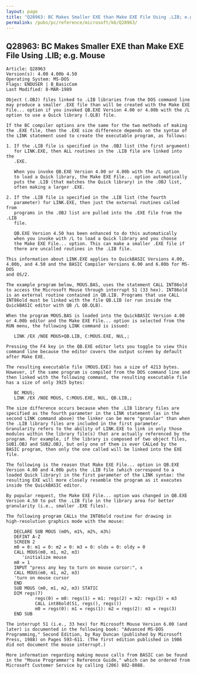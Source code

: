 ```yaml
---
layout: page
title: "Q28963: BC Makes Smaller EXE than Make EXE File Using .LIB; e.g. Mouse"
permalink: /pubs/pc/reference/microsoft/kb/Q28963/
---
```


## Q28963: BC Makes Smaller EXE than Make EXE File Using .LIB; e.g. Mouse

	Article: Q28963
	Version(s): 4.00 4.00b 4.50
	Operating System: MS-DOS
	Flags: ENDUSER | B_BasicCom
	Last Modified: 8-MAR-1989
	
	Object (.OBJ) files linked to .LIB libraries from the DOS command line
	may produce a smaller .EXE file than will be created with the Make EXE
	File... option if you invoked QB.EXE Version 4.00 or 4.00b with the /L
	option to use a Quick library (.QLB) file.
	
	If the BC compiler options are the same for the two methods of making
	the .EXE file, then the .EXE size difference depends on the syntax of
	the LINK statement used to create the executable program, as follows:
	
	1. If the .LIB file is specified in the .OBJ list (the first argument)
	   for LINK.EXE, then ALL routines in the .LIB file are linked into the
	   .EXE.
	
	   When you invoke QB.EXE Version 4.00 or 4.00b with the /L option
	   to load a Quick library, the Make EXE File... option automatically
	   puts the .LIB (that matches the Quick library) in the .OBJ list,
	   often making a larger .EXE.
	
	2. If the .LIB file is specified in the .LIB list (the fourth
	   parameter) for LINK.EXE, then just the external routines called from
	   programs in the .OBJ list are pulled into the .EXE file from the .LIB
	   file.
	
	   QB.EXE Version 4.50 has been enhanced to do this automatically
	   when you invoke with /L to load a Quick library and you choose
	   the Make EXE File... option. This can make a smaller .EXE file if
	   there are uncalled routines in the .LIB file.
	
	This information about LINK.EXE applies to QuickBASIC Versions 4.00,
	4.00b, and 4.50 and the BASIC Compiler Versions 6.00 and 6.00b for MS-DOS
	and OS/2.
	
	The example program below, MOUS.BAS, uses the statement CALL INT86old
	to access the Microsoft Mouse through interrupt 51 (33 hex). INT86old
	is an external routine contained in QB.LIB. Programs that use CALL
	INT86old must be linked with the file QB.LIB (or run inside the
	QuickBASIC editor with QB /L QB.QLB).
	
	When the program MOUS.BAS is loaded into the QuickBASIC Version 4.00
	or 4.00b editor and the Make EXE File... option is selected from the
	RUN menu, the following LINK command is issued:
	
	   LINK /EX /NOE MOUS+QB.LIB, C:MOUS.EXE, NUL,;
	
	Pressing the F4 key in the QB.EXE editor lets you toggle to view this
	command line because the editor covers the output screen by default
	after Make EXE.
	
	The resulting executable file (MOUS.EXE) has a size of 4213 bytes.
	However, if the same program is compiled from the DOS command line and
	then linked with the following command, the resulting executable file
	has a size of only 3925 bytes:
	
	   BC MOUS;
	   LINK /EX /NOE MOUS, C:MOUS.EXE, NUL, QB.LIB,;
	
	The size difference occurs because when the .LIB library files are
	specified as the fourth parameter in the LINK statement (as in the
	second LINK command above) the linker can be more "granular" than when
	the .LIB library files are included in the first parameter.
	Granularity refers to the ability of LINK.EXE to link in only those
	modules within the library file(s) that are actually referenced by the
	program. For example, if the library is composed of two object files,
	SUB1.OBJ and SUB2.OBJ, but only one of them is ever CALLed by the
	BASIC program, then only the one called will be linked into the EXE
	file.
	
	The following is the reason that Make EXE File... option in QB.EXE
	Version 4.00 and 4.00b puts the .LIB file (which correspond to a
	loaded Quick library) in the first parameter of the LINK syntax: the
	resulting EXE will more closely resemble the program as it executes
	inside the QuickBASIC editor.
	
	By popular request, the Make EXE File... option was changed in QB.EXE
	Version 4.50 to put the .LIB file in the library area for better
	granularity (i.e., smaller .EXE files).
	
	The following program CALLs the INT86old routine for drawing in
	high-resolution graphics mode with the mouse:
	
	   DECLARE SUB MOUS (m0%, m1%, m2%, m3%)
	   DEFINT A-Z
	   SCREEN 2
	   m0 = 0: m1 = 0: m2 = 0: m3 = 0: oldx = 0: oldy = 0
	   CALL MOUS(m0, m1, m2, m3)
	      'initialize mouse
	   m0 = 1
	   INPUT "press any key to turn on mouse cursor:", x
	   CALL MOUS(m0, m1, m2, m3)
	   'turn on mouse cursor
	   END
	   SUB MOUS (m0, m1, m2, m3) STATIC
	   DIM regs(7)
	           regs(0) = m0: regs(1) = m1: regs(2) = m2: regs(3) = m3
	           CALL int86old(51, regs(), regs())
	           m0 = regs(0): m1 = regs(1): m2 = regs(2): m3 = regs(3)
	   END SUB
	
	The interrupt 51 (i.e., 33 hex) for Microsoft Mouse Version 6.00 (and
	later) is documented in the following book: "Advanced MS-DOS
	Programming," Second Edition, by Ray Duncan (published by Microsoft
	Press, 1988) on Pages 593-611. (The first edition published in 1986
	did not document the mouse interrupt.)
	
	More information regarding making mouse calls from BASIC can be found
	in the "Mouse Programmer's Reference Guide," which can be ordered from
	Microsoft Customer Service by calling (206) 882-8088.
